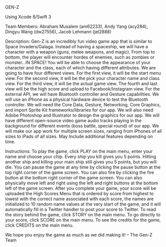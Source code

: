 GEN-Z

Using Xcode 8/Swift 3
Team Members:Abraham Musalem (am62233), Andy Yang (acy284), Dingyu Wang (dw27556), Jacob Lehmann (jel2888)
Description:Gen-Z is an incredibly fun video game app that is similar to Space Invaders/Galaga. Instead of having a spaceship, we will have a character with a weapon (guns, melee weapons, and magic). From top to bottom, the player will encounter hordes of enemies, such as zombies or monster...IN SPACE! You will be able to choose the appearance of your character and the class, each of which having different attributes. We are going to have four different views. For the first view, it will be the start menu view. For the second view, it will be the pick your character name and class view. For the third view, it will be the actual game view. The fourth and last view will be the high score and upload to Facebook/Instagram view. For the external API, we will have Bluetooth controller and Gesture capabilities. We will use an iPhone as a physical hardware device to test the Bluetooth controller. We will need the Core Data, Gesture, Networking, Core Graphics, and import Sprite Kit frameworks/libraries for our app. We will also need Adobe Photoshop and Illustrator to design the graphics for our app. We will have different open-source video game audio tracks playing in the background for different events (boss battle, special round) of our app. We will make our app work for multiple screen sizes, ranging from iPhones of all sizes to iPads of all sizes. May Include additional features depending on time.

Instructions:
To play the game, click PLAY on the main menu, enter your name and choose your chip. Every ship you kill gives you 5 points. Hitting another ship and killing your main ship still gives you 5 points, but you will die. You can pause the game at any time by clicking the pause button at the top right corner of the game screen. You can also fire by clicking the fire button at the bottom right corner of the game screen. You can also physically move left and right using the left and right buttons at the bottom left of the game screen. After you complete your game, your score will be uploaded the High Scores Menu that is ordered by score from highest to lowest with the correct name associated with each score, the names are initialized to 10 random name values at the very start of the game, and it will automatically fill in a Twitter handler to post your score to Twitter. 	To read the story behind the game, click STORY on the main menu. 	To go directly to your score, click SCORE on the main menu. 	To see the credits for the game, click CREDITS on the main menu. We hope you enjoy the game as much as we did making it! – The Gen-Z Team
